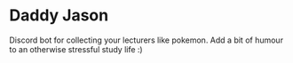# Daddy Jason

Discord bot for collecting your lecturers like pokemon. Add a bit of humour to an otherwise
stressful study life :)

